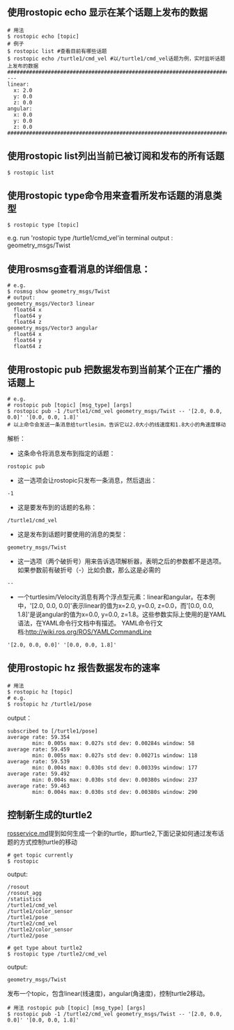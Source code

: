 ## 使用rostopic echo 显示在某个话题上发布的数据
```
# 用法
$ rostopic echo [topic]
# 例子
$ rostopic list #查看目前有哪些话题
$ rostopic echo /turtle1/cmd_vel #以/turtle1/cmd_vel话题为例，实时监听话题上发布的数据
###########################################################################
---
linear: 
  x: 2.0
  y: 0.0
  z: 0.0
angular: 
  x: 0.0
  y: 0.0
  z: 0.0
###########################################################################
```

## 使用rostopic list列出当前已被订阅和发布的所有话题
```
$ rostopic list
```

## 使用rostopic type命令用来查看所发布话题的消息类型
```
$ rostopic type [topic]
```
e.g. run 'rostopic type /turtle1/cmd_vel'in terminal
output : geometry_msgs/Twist

## 使用rosmsg查看消息的详细信息：
```
# e.g.
$ rosmsg show geometry_msgs/Twist
# output:
geometry_msgs/Vector3 linear
  float64 x
  float64 y
  float64 z
geometry_msgs/Vector3 angular
  float64 x
  float64 y
  float64 z
```

## 使用rostopic pub 把数据发布到当前某个正在广播的话题上
```
# e.g.
# rostopic pub [topic] [msg_type] [args]
$ rostopic pub -1 /turtle1/cmd_vel geometry_msgs/Twist -- '[2.0, 0.0, 0.0]' '[0.0, 0.0, 1.8]'
# 以上命令会发送一条消息给turtlesim，告诉它以2.0大小的线速度和1.8大小的角速度移动
```
解析：
* 这条命令将消息发布到指定的话题：
```
rostopic pub
```
* 这一选项会让rostopic只发布一条消息，然后退出：
```
-1 
```
* 这是要发布到的话题的名称：
```
/turtle1/cmd_vel
```
* 这是发布到话题时要使用的消息的类型：
```
geometry_msgs/Twist
```
* 这一选项（两个破折号）用来告诉选项解析器，表明之后的参数都不是选项。如果参数前有破折号（-）比如负数，那么这是必需的
```
--
```
* 一个turtlesim/Velocity消息有两个浮点型元素：linear和angular。在本例中，'[2.0, 0.0, 0.0]'表示linear的值为x=2.0, y=0.0, z=0.0，而'[0.0, 0.0, 1.8]'是说angular的值为x=0.0, y=0.0, z=1.8。这些参数实际上使用的是YAML语法，在YAML命令行文档中有描述。
YAML命令行文档:http://wiki.ros.org/ROS/YAMLCommandLine
```
'[2.0, 0.0, 0.0]' '[0.0, 0.0, 1.8]' 
```

## 使用rostopic hz 报告数据发布的速率
```
# 用法 
$ rostopic hz [topic]
# e.g. 
$ rostopic hz /turtle1/pose
```
output：
```
subscribed to [/turtle1/pose]
average rate: 59.354
        min: 0.005s max: 0.027s std dev: 0.00284s window: 58
average rate: 59.459
        min: 0.005s max: 0.027s std dev: 0.00271s window: 118
average rate: 59.539
        min: 0.004s max: 0.030s std dev: 0.00339s window: 177
average rate: 59.492
        min: 0.004s max: 0.030s std dev: 0.00380s window: 237
average rate: 59.463
        min: 0.004s max: 0.030s std dev: 0.00380s window: 290

```

## 控制新生成的turtle2
[rosservice.md](https://github.com/memory009/ROS_Tutorial/blob/main/Docs/rosservice.md)提到如何生成一个新的turtle，即turtle2,下面记录如何通过发布话题的方式控制turtle的移动
```
# get topic currently
$ rostopic
```
output:
```
/rosout
/rosout_agg
/statistics
/turtle1/cmd_vel
/turtle1/color_sensor
/turtle1/pose
/turtle2/cmd_vel
/turtle2/color_sensor
/turtle2/pose
```

```
# get type about turtle2
$ rostopic type /turtle2/cmd_vel
```
output:
```
geometry_msgs/Twist
```
发布一个topic，包含linear(线速度)，angular(角速度)，控制turtle2移动。
```
# 用法 rostopic pub [topic] [msg_type] [args]
$ rostopic pub -1 /turtle2/cmd_vel geometry_msgs/Twist -- '[2.0, 0.0, 0.0]' '[0.0, 0.0, 1.8]'
```
